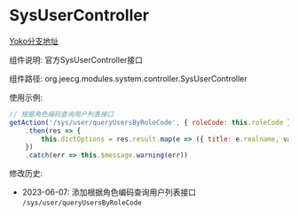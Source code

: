 # SysUserController

[Yoko分支地址](https://github.com/yoko-murasame/jeecg-boot/tree/yoko)

组件说明: 官方SysUserController接口

组件路径: org.jeecg.modules.system.controller.SysUserController

使用示例:
```js
// 根据角色编码查询用户列表接口
getAction('/sys/user/queryUsersByRoleCode', { roleCode: this.roleCode })
    .then(res => {
        this.dictOptions = res.result.map(e => ({ title: e.realname, value: e.username, text: e.realname }))
    })
    .catch(err => this.$message.warning(err))
```

修改历史:
* 2023-06-07: 添加根据角色编码查询用户列表接口 `/sys/user/queryUsersByRoleCode`
